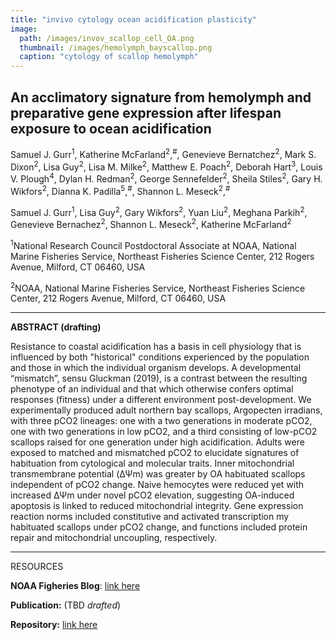 ```yaml
---
title: "invivo cytology ocean acidification plasticity"
image:
  path: /images/invov_scallop_cell_OA.png
  thumbnail: /images/hemolymph_bayscallop.png
  caption: "cytology of scallop hemolymph"
---
```


## An acclimatory signature from hemolymph and preparative gene expression after lifespan exposure to ocean acidification

Samuel J. Gurr<sup>1</sup>, Katherine McFarland<sup>2</sup>,<sup>#</sup>, Genevieve Bernatchez<sup>2</sup>, Mark S. Dixon<sup>2</sup>, Lisa Guy<sup>2</sup>, Lisa M. Milke<sup>2</sup>, Matthew E. Poach<sup>2</sup>, Deborah Hart<sup>3</sup>, Louis V. Plough<sup>4</sup>, Dylan H. Redman<sup>2</sup>, George Sennefelder<sup>2</sup>, Sheila Stiles<sup>2</sup>, Gary H. Wikfors<sup>2</sup>, Dianna K. Padilla<sup>5</sup>,<sup>#</sup>, Shannon L. Meseck<sup>2</sup>,<sup>#</sup>

Samuel J. Gurr<sup>1</sup>, Lisa Guy<sup>2</sup>, Gary Wikfors<sup>2</sup>, Yuan Liu<sup>2</sup>, Meghana Parkih<sup>2</sup>, Genevieve Bernachez<sup>2</sup>, Shannon L. Meseck<sup>2</sup>, Katherine McFarland<sup>2</sup>

<sup>1</sup>National Research Council Postdoctoral Associate at NOAA, National Marine Fisheries Service, Northeast Fisheries Science Center, 212 Rogers Avenue, Milford, CT 06460, USA

<sup>2</sup>NOAA, National Marine Fisheries Service, Northeast Fisheries Science Center, 212 Rogers Avenue, Milford, CT 06460, USA

---

**ABSTRACT (drafting)**

Resistance to coastal acidification has a basis in cell physiology that is influenced by both "historical" conditions experienced by the population and those in which the individual organism develops. A developmental “mismatch”, sensu Gluckman (2019), is a contrast between the resulting phenotype of an individual and that which otherwise confers optimal responses (fitness) under a different environment post-development. We experimentally produced adult northern bay scallops, Argopecten irradians, with three pCO2 lineages: one with a two generations in moderate pCO2, one with two generations in low pCO2, and a third consisting of low-pCO2 scallops raised for one generation under high acidification. Adults were exposed to matched and mismatched pCO2 to elucidate signatures of habituation from cytological and molecular traits. Inner mitochondrial transmembrane potential (ΔΨm) was greater by OA habituated scallops independent of pCO2 change. Naive hemocytes were reduced yet with increased ΔΨm under novel pCO2 elevation, suggesting OA-induced apoptosis is linked to reduced mitochondrial integrity. Gene expression reaction norms included constitutive and activated transcription my habituated scallops under pCO2 change, and functions included protein repair and mitochondrial uncoupling, respectively.

---

RESOURCES

**NOAA Figheries Blog**: [link here](https://www.fisheries.noaa.gov/science-blog/does-environmental-change-jog-memory-conditioned-scallops)

**Publication:** (TBD *drafted*)

**Repository:** [link here](https://github.com/SamGurr/Airradians_CellularMolecular_OA)
